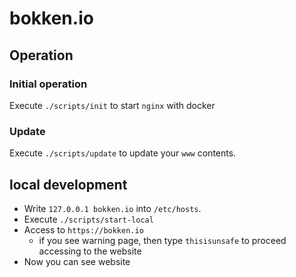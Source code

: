 # bokken.io

## Operation

### Initial operation

Execute `./scripts/init` to start `nginx` with docker

### Update

Execute `./scripts/update` to update your `www` contents.

## local development

- Write `127.0.0.1 bokken.io` into `/etc/hosts`.
- Execute `./scripts/start-local`
- Access to `https://bokken.io`
  - if you see warning page, then type `thisisunsafe` to proceed accessing to the website
- Now you can see website
